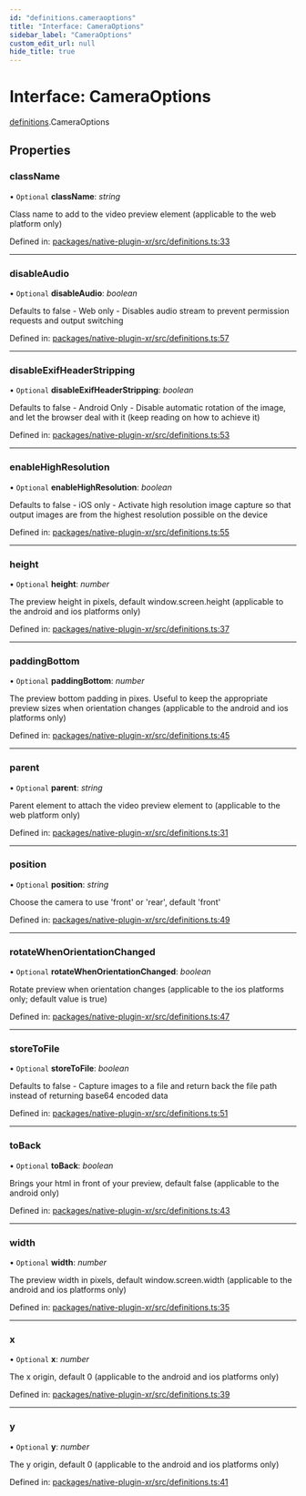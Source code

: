 ```yaml
---
id: "definitions.cameraoptions"
title: "Interface: CameraOptions"
sidebar_label: "CameraOptions"
custom_edit_url: null
hide_title: true
---
```


# Interface: CameraOptions

[definitions](../modules/definitions.md).CameraOptions

## Properties

### className

• `Optional` **className**: *string*

Class name to add to the video preview element (applicable to the web platform only)

Defined in: [packages/native-plugin-xr/src/definitions.ts:33](https://github.com/xr3ngine/xr3ngine/blob/673ad6a5f/packages/native-plugin-xr/src/definitions.ts#L33)

___

### disableAudio

• `Optional` **disableAudio**: *boolean*

Defaults to false - Web only - Disables audio stream to prevent permission requests and output switching

Defined in: [packages/native-plugin-xr/src/definitions.ts:57](https://github.com/xr3ngine/xr3ngine/blob/673ad6a5f/packages/native-plugin-xr/src/definitions.ts#L57)

___

### disableExifHeaderStripping

• `Optional` **disableExifHeaderStripping**: *boolean*

Defaults to false - Android Only - Disable automatic rotation of the image, and let the browser deal with it (keep reading on how to achieve it)

Defined in: [packages/native-plugin-xr/src/definitions.ts:53](https://github.com/xr3ngine/xr3ngine/blob/673ad6a5f/packages/native-plugin-xr/src/definitions.ts#L53)

___

### enableHighResolution

• `Optional` **enableHighResolution**: *boolean*

Defaults to false - iOS only - Activate high resolution image capture so that output images are from the highest resolution possible on the device

Defined in: [packages/native-plugin-xr/src/definitions.ts:55](https://github.com/xr3ngine/xr3ngine/blob/673ad6a5f/packages/native-plugin-xr/src/definitions.ts#L55)

___

### height

• `Optional` **height**: *number*

The preview height in pixels, default window.screen.height (applicable to the android and ios platforms only)

Defined in: [packages/native-plugin-xr/src/definitions.ts:37](https://github.com/xr3ngine/xr3ngine/blob/673ad6a5f/packages/native-plugin-xr/src/definitions.ts#L37)

___

### paddingBottom

• `Optional` **paddingBottom**: *number*

The preview bottom padding in pixes. Useful to keep the appropriate preview sizes when orientation changes (applicable to the android and ios platforms only)

Defined in: [packages/native-plugin-xr/src/definitions.ts:45](https://github.com/xr3ngine/xr3ngine/blob/673ad6a5f/packages/native-plugin-xr/src/definitions.ts#L45)

___

### parent

• `Optional` **parent**: *string*

Parent element to attach the video preview element to (applicable to the web platform only)

Defined in: [packages/native-plugin-xr/src/definitions.ts:31](https://github.com/xr3ngine/xr3ngine/blob/673ad6a5f/packages/native-plugin-xr/src/definitions.ts#L31)

___

### position

• `Optional` **position**: *string*

Choose the camera to use 'front' or 'rear', default 'front'

Defined in: [packages/native-plugin-xr/src/definitions.ts:49](https://github.com/xr3ngine/xr3ngine/blob/673ad6a5f/packages/native-plugin-xr/src/definitions.ts#L49)

___

### rotateWhenOrientationChanged

• `Optional` **rotateWhenOrientationChanged**: *boolean*

Rotate preview when orientation changes (applicable to the ios platforms only; default value is true)

Defined in: [packages/native-plugin-xr/src/definitions.ts:47](https://github.com/xr3ngine/xr3ngine/blob/673ad6a5f/packages/native-plugin-xr/src/definitions.ts#L47)

___

### storeToFile

• `Optional` **storeToFile**: *boolean*

Defaults to false - Capture images to a file and return back the file path instead of returning base64 encoded data

Defined in: [packages/native-plugin-xr/src/definitions.ts:51](https://github.com/xr3ngine/xr3ngine/blob/673ad6a5f/packages/native-plugin-xr/src/definitions.ts#L51)

___

### toBack

• `Optional` **toBack**: *boolean*

Brings your html in front of your preview, default false (applicable to the android only)

Defined in: [packages/native-plugin-xr/src/definitions.ts:43](https://github.com/xr3ngine/xr3ngine/blob/673ad6a5f/packages/native-plugin-xr/src/definitions.ts#L43)

___

### width

• `Optional` **width**: *number*

The preview width in pixels, default window.screen.width (applicable to the android and ios platforms only)

Defined in: [packages/native-plugin-xr/src/definitions.ts:35](https://github.com/xr3ngine/xr3ngine/blob/673ad6a5f/packages/native-plugin-xr/src/definitions.ts#L35)

___

### x

• `Optional` **x**: *number*

The x origin, default 0 (applicable to the android and ios platforms only)

Defined in: [packages/native-plugin-xr/src/definitions.ts:39](https://github.com/xr3ngine/xr3ngine/blob/673ad6a5f/packages/native-plugin-xr/src/definitions.ts#L39)

___

### y

• `Optional` **y**: *number*

The y origin, default 0 (applicable to the android and ios platforms only)

Defined in: [packages/native-plugin-xr/src/definitions.ts:41](https://github.com/xr3ngine/xr3ngine/blob/673ad6a5f/packages/native-plugin-xr/src/definitions.ts#L41)
